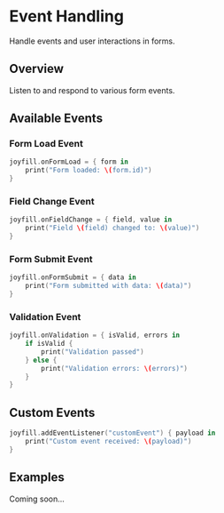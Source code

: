 # Event Handling

Handle events and user interactions in forms.

## Overview

Listen to and respond to various form events.

## Available Events

### Form Load Event

```swift
joyfill.onFormLoad = { form in
    print("Form loaded: \(form.id)")
}
```

### Field Change Event

```swift
joyfill.onFieldChange = { field, value in
    print("Field \(field) changed to: \(value)")
}
```

### Form Submit Event

```swift
joyfill.onFormSubmit = { data in
    print("Form submitted with data: \(data)")
}
```

### Validation Event

```swift
joyfill.onValidation = { isValid, errors in
    if isValid {
        print("Validation passed")
    } else {
        print("Validation errors: \(errors)")
    }
}
```

## Custom Events

```swift
joyfill.addEventListener("customEvent") { payload in
    print("Custom event received: \(payload)")
}
```

## Examples

Coming soon...

